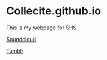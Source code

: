 # Collecite.github.io

This is my webpage for SHS

<p><a href="soundcloud.com/collecite">Soundcloud</a></p>
  <p><a href="collecite.tumblr.com">Tumblr</a></p>
